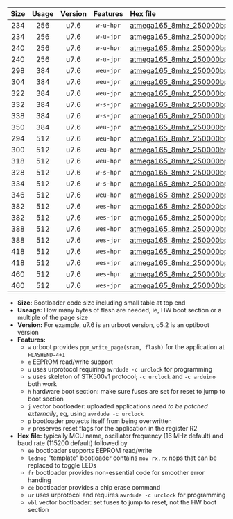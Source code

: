 |Size|Usage|Version|Features|Hex file|
|:-:|:-:|:-:|:-:|:--|
|234|256|u7.6|`w-u-hpr`|[atmega165_8mhz_250000bps_ur.hex](https://raw.githubusercontent.com/stefanrueger/urboot/main//atmega165_8mhz_250000bps_ur.hex)|
|234|256|u7.6|`w-u-jpr`|[atmega165_8mhz_250000bps_ur_vbl.hex](https://raw.githubusercontent.com/stefanrueger/urboot/main//atmega165_8mhz_250000bps_ur_vbl.hex)|
|240|256|u7.6|`w-u-hpr`|[atmega165_8mhz_250000bps_lednop_ur.hex](https://raw.githubusercontent.com/stefanrueger/urboot/main//atmega165_8mhz_250000bps_lednop_ur.hex)|
|240|256|u7.6|`w-u-jpr`|[atmega165_8mhz_250000bps_lednop_ur_vbl.hex](https://raw.githubusercontent.com/stefanrueger/urboot/main//atmega165_8mhz_250000bps_lednop_ur_vbl.hex)|
|298|384|u7.6|`weu-jpr`|[atmega165_8mhz_250000bps_ee_ur_vbl.hex](https://raw.githubusercontent.com/stefanrueger/urboot/main//atmega165_8mhz_250000bps_ee_ur_vbl.hex)|
|304|384|u7.6|`weu-jpr`|[atmega165_8mhz_250000bps_ee_lednop_ur_vbl.hex](https://raw.githubusercontent.com/stefanrueger/urboot/main//atmega165_8mhz_250000bps_ee_lednop_ur_vbl.hex)|
|322|384|u7.6|`weu-jpr`|[atmega165_8mhz_250000bps_ee_lednop_fr_ur_vbl.hex](https://raw.githubusercontent.com/stefanrueger/urboot/main//atmega165_8mhz_250000bps_ee_lednop_fr_ur_vbl.hex)|
|332|384|u7.6|`w-s-jpr`|[atmega165_8mhz_250000bps_vbl.hex](https://raw.githubusercontent.com/stefanrueger/urboot/main//atmega165_8mhz_250000bps_vbl.hex)|
|338|384|u7.6|`w-s-jpr`|[atmega165_8mhz_250000bps_lednop_vbl.hex](https://raw.githubusercontent.com/stefanrueger/urboot/main//atmega165_8mhz_250000bps_lednop_vbl.hex)|
|350|384|u7.6|`weu-jpr`|[atmega165_8mhz_250000bps_ee_lednop_fr_ce_ur_vbl.hex](https://raw.githubusercontent.com/stefanrueger/urboot/main//atmega165_8mhz_250000bps_ee_lednop_fr_ce_ur_vbl.hex)|
|294|512|u7.6|`weu-hpr`|[atmega165_8mhz_250000bps_ee_ur.hex](https://raw.githubusercontent.com/stefanrueger/urboot/main//atmega165_8mhz_250000bps_ee_ur.hex)|
|300|512|u7.6|`weu-hpr`|[atmega165_8mhz_250000bps_ee_lednop_ur.hex](https://raw.githubusercontent.com/stefanrueger/urboot/main//atmega165_8mhz_250000bps_ee_lednop_ur.hex)|
|318|512|u7.6|`weu-hpr`|[atmega165_8mhz_250000bps_ee_lednop_fr_ur.hex](https://raw.githubusercontent.com/stefanrueger/urboot/main//atmega165_8mhz_250000bps_ee_lednop_fr_ur.hex)|
|328|512|u7.6|`w-s-hpr`|[atmega165_8mhz_250000bps.hex](https://raw.githubusercontent.com/stefanrueger/urboot/main//atmega165_8mhz_250000bps.hex)|
|334|512|u7.6|`w-s-hpr`|[atmega165_8mhz_250000bps_lednop.hex](https://raw.githubusercontent.com/stefanrueger/urboot/main//atmega165_8mhz_250000bps_lednop.hex)|
|346|512|u7.6|`weu-hpr`|[atmega165_8mhz_250000bps_ee_lednop_fr_ce_ur.hex](https://raw.githubusercontent.com/stefanrueger/urboot/main//atmega165_8mhz_250000bps_ee_lednop_fr_ce_ur.hex)|
|382|512|u7.6|`wes-hpr`|[atmega165_8mhz_250000bps_ee.hex](https://raw.githubusercontent.com/stefanrueger/urboot/main//atmega165_8mhz_250000bps_ee.hex)|
|382|512|u7.6|`wes-jpr`|[atmega165_8mhz_250000bps_ee_vbl.hex](https://raw.githubusercontent.com/stefanrueger/urboot/main//atmega165_8mhz_250000bps_ee_vbl.hex)|
|388|512|u7.6|`wes-hpr`|[atmega165_8mhz_250000bps_ee_lednop.hex](https://raw.githubusercontent.com/stefanrueger/urboot/main//atmega165_8mhz_250000bps_ee_lednop.hex)|
|388|512|u7.6|`wes-jpr`|[atmega165_8mhz_250000bps_ee_lednop_vbl.hex](https://raw.githubusercontent.com/stefanrueger/urboot/main//atmega165_8mhz_250000bps_ee_lednop_vbl.hex)|
|418|512|u7.6|`wes-hpr`|[atmega165_8mhz_250000bps_ee_lednop_fr.hex](https://raw.githubusercontent.com/stefanrueger/urboot/main//atmega165_8mhz_250000bps_ee_lednop_fr.hex)|
|418|512|u7.6|`wes-jpr`|[atmega165_8mhz_250000bps_ee_lednop_fr_vbl.hex](https://raw.githubusercontent.com/stefanrueger/urboot/main//atmega165_8mhz_250000bps_ee_lednop_fr_vbl.hex)|
|460|512|u7.6|`wes-hpr`|[atmega165_8mhz_250000bps_ee_lednop_fr_ce.hex](https://raw.githubusercontent.com/stefanrueger/urboot/main//atmega165_8mhz_250000bps_ee_lednop_fr_ce.hex)|
|460|512|u7.6|`wes-jpr`|[atmega165_8mhz_250000bps_ee_lednop_fr_ce_vbl.hex](https://raw.githubusercontent.com/stefanrueger/urboot/main//atmega165_8mhz_250000bps_ee_lednop_fr_ce_vbl.hex)|

- **Size:** Bootloader code size including small table at top end
- **Useage:** How many bytes of flash are needed, ie, HW boot section or a multiple of the page size
- **Version:** For example, u7.6 is an urboot version, o5.2 is an optiboot version
- **Features:**
  + `w` urboot provides `pgm_write_page(sram, flash)` for the application at `FLASHEND-4+1`
  + `e` EEPROM read/write support
  + `u` uses urprotocol requiring `avrdude -c urclock` for programming
  + `s` uses skeleton of STK500v1 protocol; `-c urclock` and `-c arduino` both work
  + `h` hardware boot section: make sure fuses are set for reset to jump to boot section
  + `j` vector bootloader: uploaded applications *need to be patched externally*, eg, using `avrdude -c urclock`
  + `p` bootloader protects itself from being overwritten
  + `r` preserves reset flags for the application in the register R2
- **Hex file:** typically MCU name, oscillator frequency (16 MHz default) and baud rate (115200 default) followed by
  + `ee` bootloader supports EEPROM read/write
  + `lednop` "template" bootloader contains `mov rx,rx` nops that can be replaced to toggle LEDs
  + `fr` bootloader provides non-essential code for smoother error handing
  + `ce` bootloader provides a chip erase command
  + `ur` uses urprotocol and requires `avrdude -c urclock` for programming
  + `vbl` vector bootloader: set fuses to jump to reset, not the HW boot section
